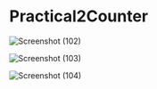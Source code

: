 # Practical2Counter
![Screenshot (102)](https://github.com/CounterProject/Practical2Counter/assets/160028537/08306c2d-facc-4b66-929e-5894a18e9ff6)

![Screenshot (103)](https://github.com/CounterProject/Practical2Counter/assets/160028537/1b1047e6-8913-4bba-9faa-bd2c0abe1b66)

![Screenshot (104)](https://github.com/CounterProject/Practical2Counter/assets/160028537/88e4b9f9-82ab-471c-b3df-5602c7e6d6e7)
